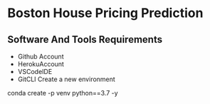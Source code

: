 # **Boston House Pricing Prediction**


## **Software And Tools Requirements**

* Github Account
* HerokuAccount
* VSCodeIDE
* GitCLI
Create a new environment

conda create -p venv python==3.7 -y
